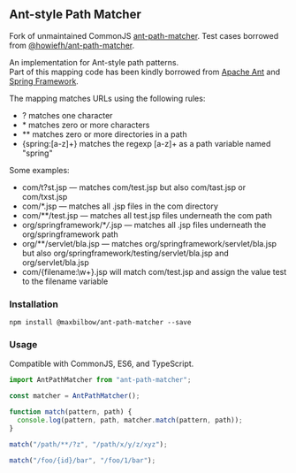 ## Ant-style Path Matcher

Fork of unmaintained CommonJS [ant-path-matcher](https://github.com/cimc-raffles/ant-path-matcher/blob/master/index.js).
Test cases borrowed from [@howiefh/ant-path-matcher](https://github.com/howiefh/ant-path-matcher).

An implementation for Ant-style path patterns.  
Part of this mapping code has been kindly borrowed from [Apache Ant](https://ant.apache.org) and [Spring Framework](https://springframework.org).

The mapping matches URLs using the following rules:

- ? matches one character
- \* matches zero or more characters
- \*\* matches zero or more directories in a path
- {spring:[a-z]+} matches the regexp [a-z]+ as a path variable named "spring"

Some examples:

- com/t?st.jsp — matches com/test.jsp but also com/tast.jsp or com/txst.jsp
- com/\*.jsp — matches all .jsp files in the com directory
- com/\*\*/test.jsp — matches all test.jsp files underneath the com path
- org/springframework/\*_/_.jsp — matches all .jsp files underneath the org/springframework path
- org/\*\*/servlet/bla.jsp — matches org/springframework/servlet/bla.jsp but also org/springframework/testing/servlet/bla.jsp and org/servlet/bla.jsp
- com/{filename:\\w+}.jsp will match com/test.jsp and assign the value test to the filename variable

### Installation

```
npm install @maxbilbow/ant-path-matcher --save
```

### Usage

Compatible with CommonJS, ES6, and TypeScript.

```js
import AntPathMatcher from "ant-path-matcher";

const matcher = AntPathMatcher();

function match(pattern, path) {
  console.log(pattern, path, matcher.match(pattern, path));
}

match("/path/**/?z", "/path/x/y/z/xyz");

match("/foo/{id}/bar", "/foo/1/bar");
```
